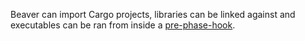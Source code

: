 Beaver can import Cargo projects, libraries can be linked against and
executables can be ran from inside a [pre-phase-hook](../pre-phase-hooks).
